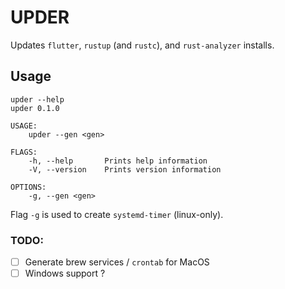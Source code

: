 # UPDER

Updates `flutter`, `rustup` (and `rustc`), and `rust-analyzer` installs.

## Usage

```
upder --help
upder 0.1.0

USAGE:
    upder --gen <gen>

FLAGS:
    -h, --help       Prints help information
    -V, --version    Prints version information

OPTIONS:
    -g, --gen <gen>
```

Flag `-g` is used to create `systemd-timer` (linux-only).

### TODO:

- [ ] Generate brew services / `crontab` for MacOS
- [ ] Windows support ? 
